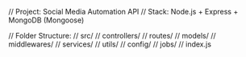 // Project: Social Media Automation API
// Stack: Node.js + Express + MongoDB (Mongoose)

// Folder Structure:
// src/
// controllers/
// routes/
// models/
// middlewares/
// services/
// utils/
// config/
// jobs/
// index.js
